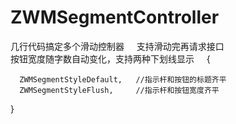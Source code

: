 # ZWMSegmentController
几行代码搞定多个滑动控制器    
支持滑动完再请求接口    
按钮宽度随字数自动变化，支持两种下划线显示     
{   

      ZWMSegmentStyleDefault,   //指示杆和按钮的标题齐平       
      ZWMSegmentStyleFlush,     //指示杆和按钮宽度齐平        
      
 }   
